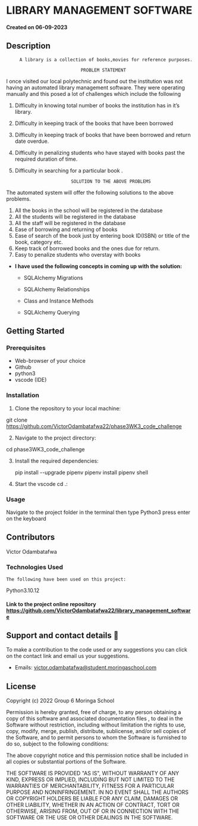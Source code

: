 # LIBRARY MANAGEMENT SOFTWARE

#### Created on 06-09-2023

## Description
         A library is a collection of books,movies for reference purposes.
                                      
                                PROBLEM STATEMENT
I once visited our local polytechnic and found out the institution was not having an automated library management software. They were operating manually and this posed a lot of challenges which include the following

1. Difficulty in knowing total number of books the institution has in it’s library.
2. Difficulty in keeping track of the books that have been borrowed
3. Difficulty in keeping track of books that have been borrowed and return date overdue.
4. Difficulty in penalizing students who have stayed with books past the required duration of time.
5. Difficulty in searching for a particular book .

                            SOLUTION TO THE ABOVE PROBLEMS
The automated system will offer the following solutions to the above problems.

1. All the books in the school will be registered in the database
2. All the students will be registered in the database
3. All the staff will be registered in the database
4. Ease of borrowing and returning of books
5. Ease of search of the book just by entering book ID(ISBN) or title of the book, category etc.
6. Keep track of borrowed books and the ones due for return.
7. Easy to penalize students who overstay with books
 

- **I have used the following concepts in coming up with the solution:**

  - SQLAlchemy Migrations
  
  - SQLAlchemy Relationships

  - Class and Instance Methods

  - SQLAlchemy Querying
  

## Getting Started

### Prerequisites
- Web-browser of your choice
- Github
- python3
- vscode (IDE)


### Installation

1. Clone the repository to your local machine:

git clone https://github.com/VictorOdambatafwa22/phase3WK3_code_challenge

2. Navigate to the project directory:

cd phase3WK3_code_challenge


3. Install the required dependencies:

    pip install --upgrade pipenv
    pipenv install
    pipenv shell

4. Start the vscode cd .:


### Usage

   Navigate to the project folder in the terminal then type 
   Python3 <name of the file.py>
   press enter on the keyboard

## Contributors
 Victor Odambatafwa


 ### Technologies Used

    The following have been used on this project:

  Python3.10.12



#### Link to the project online repository  https://github.com/VictorOdambatafwa22/library_management_software

  ## Support and contact details 🙂

To make a contribution to the code used or any suggestions you can click on the contact link and email us your suggestions.

- Emails: victor.odambatafwa@student.moringaschool.com
          
   
 ## License

Copyright (c) 2022 Group 6 Moringa School

Permission is hereby granted, free of charge, to any person obtaining a copy
of this software and associated documentation files , to deal
in the Software without restriction, including without limitation the rights
to use, copy, modify, merge, publish, distribute, sublicense, and/or sell
copies of the Software, and to permit persons to whom the Software is
furnished to do so, subject to the following conditions:

The above copyright notice and this permission notice shall be included in all
copies or substantial portions of the Software.

THE SOFTWARE IS PROVIDED "AS IS", WITHOUT WARRANTY OF ANY KIND, EXPRESS OR
IMPLIED, INCLUDING BUT NOT LIMITED TO THE WARRANTIES OF MERCHANTABILITY,
FITNESS FOR A PARTICULAR PURPOSE AND NONINFRINGEMENT. IN NO EVENT SHALL THE
AUTHORS OR COPYRIGHT HOLDERS BE LIABLE FOR ANY CLAIM, DAMAGES OR OTHER
LIABILITY, WHETHER IN AN ACTION OF CONTRACT, TORT OR OTHERWISE, ARISING FROM,
OUT OF OR IN CONNECTION WITH THE SOFTWARE OR THE USE OR OTHER DEALINGS IN THE
SOFTWARE.